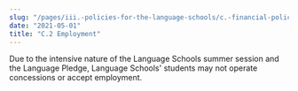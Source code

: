 ```yaml
---
slug: "/pages/iii.-policies-for-the-language-schools/c.-financial-policie/c.2-employment"
date: "2021-05-01"
title: "C.2 Employment"
---
```


Due to the intensive nature of the Language Schools summer session and the Language Pledge, Language Schools' students may not operate concessions or accept employment.